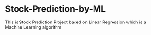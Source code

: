 # Stock-Prediction-by-ML
This is Stock Prediction Project based on Linear Regression which is a Machine Learning algorithm
